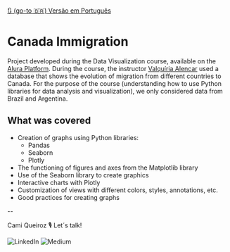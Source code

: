 [🔃 (go-to 🇧🇷) Versão em Português](https://github.com/camimq/imigracao_canada/blob/main/README_pt-BR.md)

# Canada Immigration

Project developed during the Data Visualization course, available on the [Alura Platform](https://cursos.alura.com.br/course/data-visualization-graficos-bibliotecas-python). During the course, the instructor [Valquíria Alencar](https://github.com/vqrca) used a database that shows the evolution of migration from different countries to Canada. For the purpose of the course (understanding how to use Python libraries for data analysis and visualization), we only considered data from Brazil and Argentina.

## What was covered

- Creation of graphs using Python libraries:
    - Pandas
    - Seaborn
    - Plotly
- The functioning of figures and axes from the Matplotlib library
- Use of the Seaborn library to create graphics
- Interactive charts with Plotly
- Customization of views with different colors, styles, annotations, etc.
- Good practices for creating graphs

--

Cami Queiroz :studio_microphone: Let´s talk!

![LinkedIn](https://img.shields.io/badge/linkedin-%230077B5.svg?style=for-the-badge&logo=linkedin&logoColor=white&link=https://www.linkedin.com/in/camilaqueiroz)  ![Medium](https://img.shields.io/badge/Medium-12100E?style=for-the-badge&logo=medium&logoColor=white&https://medium.com/@camimq/)


